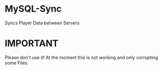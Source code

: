 # MySQL-Sync
Syncs Player Data between Servers

# IMPORTANT
Please don't use it! At the moment this is not working and only corrupting some Files.

